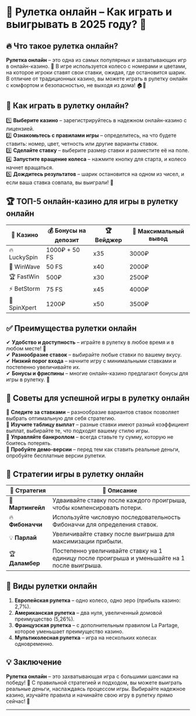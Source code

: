 # 🎡 Рулетка онлайн – Как играть и выигрывать в 2025 году? 🎰

## 🔥 Что такое **рулетка онлайн**?

**Рулетка онлайн** – это одна из самых популярных и захватывающих игр в онлайн-казино. 🎡 В игре используется колесо с номерами и цветами, на которое игроки ставят свои ставки, ожидая, где остановится шарик. В отличие от традиционных казино, вы можете играть в рулетку онлайн с комфортом и безопасностью, не выходя из дома! 🏠💸

## 📌 Как играть в **рулетку онлайн**?

1️⃣ **Выберите казино** – зарегистрируйтесь в надежном онлайн-казино с лицензией.  
2️⃣ **Ознакомьтесь с правилами игры** – определитесь, на что будете ставить: номер, цвет, четность или другие варианты ставок.  
3️⃣ **Сделайте ставку** – выберите размер ставки и разместите её на поле.  
4️⃣ **Запустите вращение колеса** – нажмите кнопку для старта, и колесо начнет вращаться.  
5️⃣ **Дождитесь результатов** – шарик остановится на одном из чисел, и если ваша ставка совпала, вы выиграли! 🎉

## 🏆 ТОП-5 онлайн-казино для игры в **рулетку онлайн**

| 🎰 Казино         | 💰 Бонусы на депозит | 🏆 Вейджер | 💸 Максимальный вывод |
|------------------|---------------------|----------|------------------|
| 🔥 LuckySpin     | 1000₽ + 50 FS       | x35      | 3000₽           |
| 🎯 WinWave       | 50 FS               | x40      | 2000₽           |
| 🏆 FastWin       | 500₽                | x30      | 2500₽           |
| ⚡ BetStorm      | 75 FS               | x45      | 4000₽           |
| 🌟 SpinXpert     | 1200₽               | x50      | 3500₽           |

## ✅ Преимущества **рулетки онлайн**

✔ **Удобство и доступность** – играйте в рулетку в любое время и в любом месте! 📱  
✔ **Разнообразие ставок** – выбирайте любые ставки по вашему вкусу.  
✔ **Низкий порог входа** – начните игру с минимальными ставками и постепенно увеличивайте их.  
✔ **Бонусы и фриспины** – многие онлайн-казино предлагают бонусы для игры в рулетку. 🎁

## 🚨 Советы для успешной игры в **рулетку онлайн**

🔹 **Следите за ставками** – разнообразие вариантов ставок позволяет выбрать оптимальную для себя стратегию.  
🔹 **Изучите таблицу выплат** – разные ставки имеют разный коэффициент выплат, выбирайте те, что подходят вашему стилю игры.  
🔹 **Управляйте банкроллом** – всегда ставьте ту сумму, которую не боитесь потерять.  
🔹 **Пробуйте демо-версии** – перед тем как ставить реальные деньги, опробуйте бесплатные версии рулетки.  

## 🎯 Стратегии игры в **рулетку онлайн**

| 🏅 Стратегия         | 🎁 Описание |
|--------------------|------------|
| 🎲 **Мартингейл**     | Удваивайте ставку после каждого проигрыша, чтобы компенсировать потери. |
| 🔥 **Фибоначчи**      | Используйте числовую последовательность Фибоначчи для определения ставок. |
| 💡 **Парлай**          | Увеличивайте ставку после выигрыша для максимизации прибыли. |
| 🏆 **Даламбер**       | Постепенно увеличивайте ставку на 1 единицу после проигрыша и уменьшайте на 1 после выигрыша. |

## 🏅 Виды рулетки онлайн

1. **Европейская рулетка** – одно колесо, одно зеро (прибыль казино: 2,7%).  
2. **Американская рулетка** – два нуля, увеличенный домовой преимущество (5,26%).  
3. **Французская рулетка** – с дополнительным правилом La Partage, которое уменьшает преимущество казино.  
4. **Мультиколесная рулетка** – игра на нескольких колесах одновременно.

## 💡 Заключение

**Рулетка онлайн** – это захватывающая игра с большими шансами на победу! 🎰 С правильной стратегией и подходом, вы можете выиграть реальные деньги, наслаждаясь процессом игры. Выбирайте надежное казино, изучайте правила и начинайте свою игру в рулетку прямо сейчас! 🚀

---


